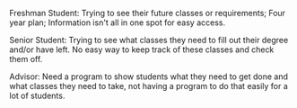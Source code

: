 Freshman Student: Trying to see their future classes or requirements; Four year plan; Information isn't all in one spot for easy access.

Senior Student: Trying to see what classes they need to fill out their degree and/or have left. No easy way to keep track of these classes and check them off.

Advisor: Need a program to show students what they need to get done and what classes they need to take, not having a program to do that easily for a lot of students. 


